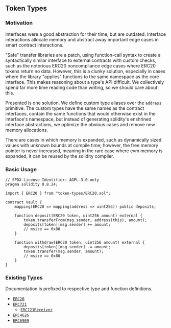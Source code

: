 ## Token Types

### Motivation

Interfaces were a good abstraction for their time, but are outdated. Interface interactions allocate
memory and abstract away important edge cases in smart contract interactions.

"Safe" transfer libraries are a patch, using function-call syntax to create a syntactically similar
interface to external contracts with custom checks, such as the notorious ERC20 noncompliance edge
cases where ERC20 tokens return no data. However, this is a clunky solution, especially in cases
where the library "applies" functions to the same namespace as the core interface. This makes
reasoning about a type's API difficult. We collectively spend far more time reading code than
writing, so we should care about this.

Presented is one solution. We define custom type aliases over the `address` primitive. The custom
types have the same names as the contract interfaces, contain the same functions that would
otherwise exist in the interface's namespace, but instead of generating solidity's enshrined
interface abstractions, we optimize the obvious cases and remove new memory allocations.

There are cases in which memory is expanded, such as dynamically sized values with unknown bounds at
compile time; however, the free memory pointer is never increased, meaning in the rare case where
evm memory is expanded, it can be reused by the solidity compiler.

### Basic Usage

```solidity
// SPDX-License-Identifier: AGPL-3.0-only
pragma solidity 0.8.24;

import { ERC20 } from "token-types/ERC20.sol";

contract Vault {
    mapping(ERC20 => mapping(address => uint256)) public deposits;

    function deposit(ERC20 token, uint256 amount) external {
        token.transferFrom(msg.sender, address(this), amount);
        deposits[token][msg.sender] += amount;
        // msize == 0x80
    }

    function withdraw(ERC20 token, uint256 amount) external {
        deposits[token][msg.sender] -= amount;
        token.transfer(msg.sender, amount);
        // msize == 0x80
    }
}
```

### Existing Types

Documentation is prefixed to respective type and function definitions.

- [`ERC20`](src/ERC20.sol)
- [`ERC721`](src/ERC721.sol)
  - [`ERC721Receiver`](src/receivers/ERC721Receiver.sol)
- [`ERC4626`](src/ERC4626.sol)
- [`ERC6909`](src/ERC6909.sol)
